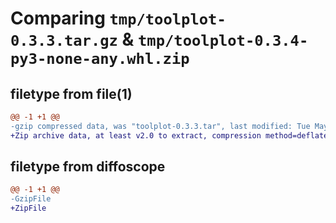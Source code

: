 # Comparing `tmp/toolplot-0.3.3.tar.gz` & `tmp/toolplot-0.3.4-py3-none-any.whl.zip`

## filetype from file(1)

```diff
@@ -1 +1 @@
-gzip compressed data, was "toolplot-0.3.3.tar", last modified: Tue May  9 04:44:52 2023, max compression
+Zip archive data, at least v2.0 to extract, compression method=deflate
```

## filetype from diffoscope

```diff
@@ -1 +1 @@
-GzipFile
+ZipFile
```

